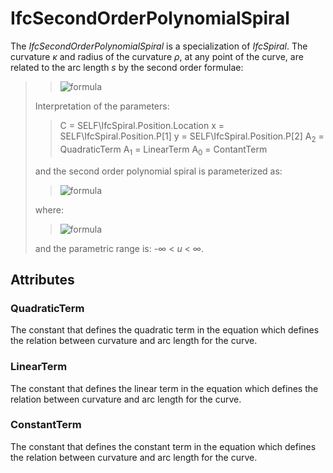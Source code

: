 # IfcSecondOrderPolynomialSpiral

The _IfcSecondOrderPolynomialSpiral_ is a specialization of _IfcSpiral_. The curvature _κ_ and radius of the curvature _ρ_, at any point of the curve, are related to the arc length _s_ by the second order formulae:
<!-- end of short definition -->

>>
>> ![formula](../../../../figures/ifcsecondorderpolynomialspiral_curvature.PNG)
>>
> Interpretation of the parameters:
>>
>>
>> C = SELF\IfcSpiral.Position.Location
>> x = SELF\IfcSpiral.Position.P[1]
>> y = SELF\IfcSpiral.Position.P[2]
>> A<sub>2</sub> = QuadraticTerm
>> A<sub>1</sub> = LinearTerm
>> A<sub>0</sub> = ContantTerm
>>
> and the second order polynomial spiral is parameterized as:
>>
>> ![formula](../../../../figures/ifcspiral_parameterization.PNG)
>>
> where:
>>
>> ![formula](../../../../figures/ifcsecondorderpolynomialspiral_theta.PNG)
>>
> and the parametric range is: -∞ < _u_ < ∞.

## Attributes

### QuadraticTerm
The constant that defines the quadratic term in the equation which defines the relation between curvature and arc length for the curve.

### LinearTerm
The constant that defines the linear term in the equation which defines the relation between curvature and arc length for the curve.

### ConstantTerm
The constant that defines the constant term in the equation which defines the relation between curvature and arc length for the curve.
